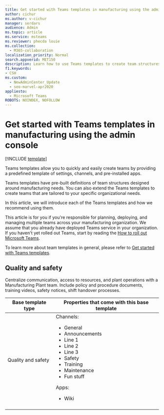```yaml
---
title: Get started with Teams templates in manufacturing using the admin console
author: cichur
ms.author: v-cichur
manager: serdars
audience: Admin
ms.topic: article
ms.service: msteams
ms.reviewer: phecda louie
ms.collection: 
  - M365-collaboration
localization_priority: Normal
search.appverid: MET150
description: Learn how to use Teams templates to create team structures designed for manufacturing needs by providing predefined settings, channels, and pre-installed apps using the admin console.
f1.keywords:
- CSH
ms.custom: 
  - NewAdminCenter_Update
  - seo-marvel-apr2020
appliesto: 
  - Microsoft Teams
ROBOTS: NOINDEX, NOFOLLOW
---
```


# Get started with Teams templates in manufacturing using the admin console

[!INCLUDE [template](includes/preview-feature.md)]

Teams templates allow you to quickly and easily create teams by providing a predefined template of settings, channels, and pre-installed apps.

Teams templates have pre-built definitions of team structures designed around manufacturing needs. You can also extend the Teams templates to create teams that are tailored to your specific organizational needs.

In this article, we will introduce each of the Teams templates and how we recommend using them.

This article is for you if you're responsible for planning, deploying, and managing multiple teams across your manufacturing organization. We assume that you already have deployed Teams service in your organization. If you haven't yet rolled out Teams, start by reading the [How to roll out Microsoft Teams](How-to-roll-out-teams.md).

To learn more about team templates in general, please refer to [Get started with Teams templates](get-started-with-teams-templates-in-the-admin-console.md).

## Quality and safety

Centralize communication, access to resources, and plant operations with a Manufacturing Plant team. Include policy and procedure documents, training videos, safety notices, shift handover processes.

| Base template type | Properties that come with this base template |
| ------------------ |----------------------------------------------------- |
|Quality and safety |Channels: <ul><li>General<li>Announcements</li><li>Line 1</li><li>Line 2</li><li>Line 3</li><li>Safety</li><li>Training</li><li>Maintenance</li><li>Fun stuff</li></ul> Apps: <ul><li>Wiki</li></ul>|
|||